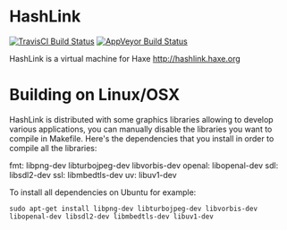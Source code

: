 # HashLink

[![TravisCI Build Status](https://travis-ci.org/HaxeFoundation/hashlink.svg?branch=master)](https://travis-ci.org/HaxeFoundation/hashlink)
[![AppVeyor Build Status](https://ci.appveyor.com/api/projects/status/github/HaxeFoundation/hashlink?branch=master&svg=true)](https://ci.appveyor.com/project/HaxeFoundation/hashlink)

HashLink is a virtual machine for Haxe http://hashlink.haxe.org


# Building on Linux/OSX

HashLink is distributed with some graphics libraries allowing to develop various applications, you can manually disable the libraries you want to compile in Makefile. Here's the dependencies that you install in order to compile all the libraries:

fmt: libpng-dev libturbojpeg-dev libvorbis-dev
openal: libopenal-dev
sdl: libsdl2-dev
ssl: libmbedtls-dev
uv: libuv1-dev

To install all dependencies on Ubuntu for example:

`sudo apt-get install libpng-dev libturbojpeg-dev libvorbis-dev libopenal-dev libsdl2-dev libmbedtls-dev libuv1-dev`
